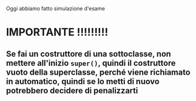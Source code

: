Oggi abbiamo fatto simulazione d'esame
# IMPORTANTE !!!!!!!!!
## Se fai un costruttore di una sottoclasse, non mettere all'inizio `super()`, quindi il costruttore vuoto della superclasse, perché viene richiamato in automatico, quindi se lo metti di nuovo potrebbero decidere di penalizzarti